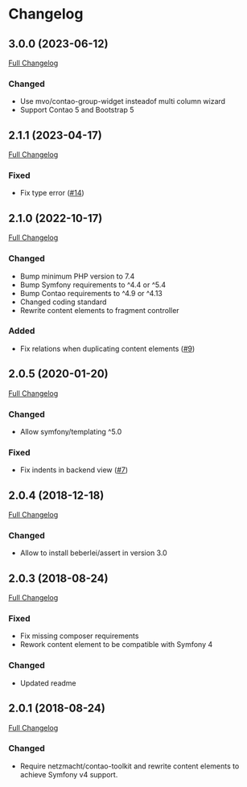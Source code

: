 Changelog
=========

3.0.0 (2023-06-12)
------------------

[Full Changelog](https://github.com/contao-bootstrap/tab/compare/2.1.1...3.0.0)

### Changed

 - Use mvo/contao-group-widget insteadof multi column wizard
 - Support Contao 5 and Bootstrap 5

2.1.1 (2023-04-17)
------------------

[Full Changelog](https://github.com/contao-bootstrap/tab/compare/2.1.0...2.1.1)

### Fixed

 - Fix type error ([#14](https://github.com/contao-bootstrap/tab/issues/14))


2.1.0 (2022-10-17)
------------------

[Full Changelog](https://github.com/contao-bootstrap/tab/compare/2.0.4...2.1.0)

### Changed

- Bump minimum PHP version to 7.4
- Bump Symfony requirements to ^4.4 or ^5.4
- Bump Contao requirements to ^4.9 or ^4.13
- Changed coding standard
- Rewrite content elements to fragment controller

### Added

 - Fix relations when duplicating content elements ([#9](https://github.com/contao-bootstrap/tab/issues/9))

2.0.5 (2020-01-20)
------------------

[Full Changelog](https://github.com/contao-bootstrap/tab/compare/2.0.4...2.0.5)

### Changed

 - Allow symfony/templating ^5.0

### Fixed

 - Fix indents in backend view ([#7](https://github.com/contao-bootstrap/tab/issues/7))

2.0.4 (2018-12-18)
------------------

[Full Changelog](https://github.com/contao-bootstrap/tab/compare/2.0.3...2.0.4)

### Changed

 - Allow to install beberlei/assert in version 3.0

2.0.3 (2018-08-24)
------------------

[Full Changelog](https://github.com/contao-bootstrap/tab/compare/2.0.1...2.0.3)


### Fixed

 - Fix missing composer requirements
 - Rework content element to be compatible with Symfony 4

### Changed

 - Updated readme


2.0.1 (2018-08-24)
------------------

[Full Changelog](https://github.com/contao-bootstrap/tab/compare/2.0.0...2.0.1)


### Changed

 - Require netzmacht/contao-toolkit and rewrite content elements to achieve Symfony v4 support.
